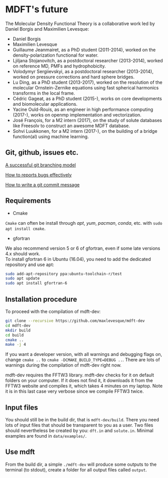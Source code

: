 # MDFT's future

The Molecular Density Functional Theory is a collaborative work led by Daniel Borgis and Maximilien Levesque:

- Daniel Borgis  
- Maximilien Levesque  
- Guillaume Jeanmairet, as a PhD student (2011-2014), worked on the density-polarization functional for water.    
- Ljiljana Stojanovitch, as a postdoctoral researcher (2013-2014), worked on reference MD, PMFs and hydrophobicity.  
- Volodymyr Sergiievskyi, as a postdoctoral researcher (2013-2014), worked on pressure corrections and hard sphere bridges.  
- Lu Ding, as a PhD student (2013-2017), worked on the resolution of the molecular Ornstein-Zernike equations using fast spherical harmonics transforms in the local frame.  
- Cédric Gageat, as a PhD student (2015-), works on core developments and biomolecular applications.  
- Yacine Ould-Rouis, as an engineer in high performance computing (2017-), works on openmp implementation and vectorization.   
- José François, for a M2 intern (2017), on the study of solute databases like Freesolv to construct an awesome MDFT database.  
- Sohvi Luukkonen, for a M2 intern (2017-), on the building of a bridge function(al) using machine learning.


## Git, github, issues etc.

[A successful git branching model](http://nvie.com/posts/a-successful-git-branching-model/)

[How to reports bugs effectively](http://www.chiark.greenend.org.uk/~sgtatham/bugs.html)

[How to write a git commit message](http://chris.beams.io/posts/git-commit/)


## Requirements

- Cmake

`Cmake` can often be install through *apt*, *yum*, *pacman*, *conda*, etc.  with `sudo apt install cmake`.

- gfortran

We also recommend version 5 or 6 of gfortran, even if some late versions 4.x should work.  
To install gfortran 6 in Ubuntu (16.04), you need to add the dedicated repository and use apt:  
```sh
sudo add-apt-repository ppa:ubuntu-toolchain-r/test
sudo apt update
sudo apt install gfortran-6
```

## Installation procedure

To proceed with the compilation of mdft-dev:

```sh
git clone --recursive https://github.com/maxlevesque/mdft-dev
cd mdft-dev
mkdir build
cd build
cmake ..
make -j 4
```

If you want a developer version, with all warnings and debugging flags on, change `cmake ..` to `cmake -DCMAKE_BUILD_TYPE=DEBUG ..`.  There are lots of warnings during the compilation of mdft-dev right now.

mdft-dev requires the FFTW3 library. mdft-dev checks for it on default folders on your computer. If it does not find it, it
downloads it from the FFTW3 website and compiles it, which takes 4 minutes on my laptop. Note it is in this last case very verbose since we compile FFTW3 twice.

## Input files

You should still be in the build dir, that is `mdft-dev/build`. There you need lots of input files that should be transparent to you as a user. Two files should nevertheless be created by you: `dft.in` and `solute.in`. Minimal examples are found in  `data/examples/`.  

## Use mdft

From the build dir, a simple `./mdft-dev` will produce some outputs to the terminal (to stdout), create a folder for all output files called `output`.
